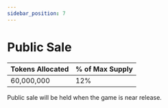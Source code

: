 ```yaml
---
sidebar_position: 7
---
```


# Public Sale

| Tokens Allocated | % of Max Supply |
| ---------------- | --------------- |
| 60,000,000       | 12%             |

Public sale will be held when the game is near release.
